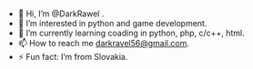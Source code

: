 #
- 👋 Hi, I’m @DarkRawel .
- 👀 I’m interested in python and game development.
- 🌱 I’m currently learning coading in python, php, c/c++, html.
- 📫 How to reach me darkravel56@gmail.com.
- ⚡ Fun fact: I’m from Slovakia.
#

